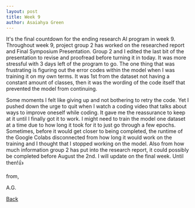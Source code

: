 ```yaml
---
layout: post
title: Week 9
author: Asaiahya Green
---
```


It's the final countdown for the ending research AI program in week 9. Throughout week 9, project group 2 has worked on the researched report and Final Symposium Presentation. Group 2 and I edited the last bit of the presentation to revise and proofread before turning it in today. It was more stressful with 3 days left of the program to go. The one thing that was frustrating is figuring out the error codes within the model when I was training it on my own terms. It was 1st from the dataset not having a constant amount of classes, then it was the wording of the code itself that prevented the model from continuing. 

Some moments I felt like giving up and not bothering to retry the code. Yet I pushed down the urge to quit when I watch a coding video that talks about ways to improve oneself while coding. It gave me the reassurance to keep at it until I finally got it to work. I might need to train the model one dataset at a time due to how long it took for it to just go through a few epochs. Sometimes, before it would get closer to being completed, the runtime of the Google Colabs disconnected from how long it would work on the training and I thought that I stopped working on the model. Also from how much information group 2 has put into the research report, it could possibly be completed before August the 2nd. I will update on the final week. Until then!👍

from,

A.G.

[Back](./)
